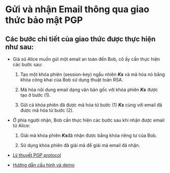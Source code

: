 # Gửi và nhận Email thông qua giao thức bảo mật PGP

## Các bước chi tiết của giao thức được thực hiện như sau:

- Giả sử Alice muốn gửi một email an toàn đến Bob, cô ấy cần thực hiện các bước sau:

    1. Tạo một khóa phiên (session-key) ngẫu nhiên ***Ks*** và mã hóa nó bằng khóa công khai của Bob sử dụng thuật toán RSA.

    2. Mã hóa nội dung email dạng văn bản gốc với khóa phiên ***Ks*** được tạo ở bước (1).

    3. Gửi cả khóa phiên đã được mã hóa từ bước (1) ***Ks*** cùng với email đã được mã hóa từ bước (2).

- Ở phía người nhận, Bob cần thực hiện các bước sau khi nhận được email từ Alice:

    1. Giải mã khóa phiên ***Ks***đã nhận được bằng khóa riêng tư của Bob.

    2. Sử dụng khóa phiên đã giải mã để giải mã email đã nhận.

- [Lý thuyết PGP protocol](https://github.com/DucThinh47/PGP-Protocol-Demo/blob/main/PGP_Protocol.md)

- [Hướng dẫn cấu hình và demo](https://github.com/DucThinh47/PGP-Protocol-Demo/blob/main/Config_guide_and_demo.md)

